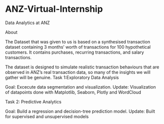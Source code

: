 # ANZ-Virtual-Internship

Data Analytics at ANZ

About

The Dataset that was given to us is based on a synthesised transaction dataset containing 3 months’ worth of transactions for 100 hypothetical customers. It contains purchases, recurring transactions, and salary transactions.

The dataset is designed to simulate realistic transaction behaviours that are observed in ANZ’s real transaction data, so many of the insights we will gather will be genuine.
Task 1:Exploratory Data Analysis

Goal: Excecute data segmentation and visualization.
Update: Visualization of datapoints done with Matplotlib, Seaborn, Plotly and WordCloud

Task 2: Predictive Analytics

Goal: Build a regression and decision-tree prediction model.
Update: Built for supervised and unsupervised models
